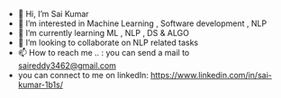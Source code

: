 - 👋 Hi, I’m Sai Kumar 
- 👀 I’m interested in Machine Learning , Software development  , NLP
- 🌱 I’m currently learning ML , NLP , DS & ALGO 
- 💞️ I’m looking to collaborate on NLP related tasks 
- 📫 How to reach me .. : you can send a mail to saireddy3462@gmail.com 
- you can connect to me on linkedIn: https://www.linkedin.com/in/sai-kumar-1b1s/

